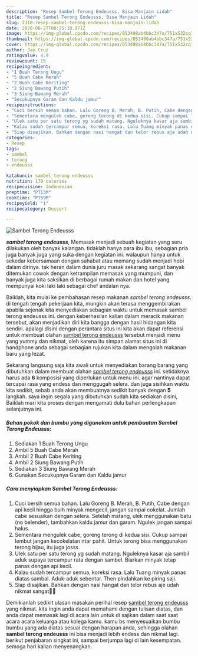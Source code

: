 ```yaml
---
description: "Resep Sambel Terong Endeusss, Bisa Manjain Lidah"
title: "Resep Sambel Terong Endeusss, Bisa Manjain Lidah"
slug: 2318-resep-sambel-terong-endeusss-bisa-manjain-lidah
date: 2020-08-27T08:25:18.971Z
image: https://img-global.cpcdn.com/recipes/053498ab4bbc347a/751x532cq70/sambel-terong-endeusss-foto-resep-utama.jpg
thumbnail: https://img-global.cpcdn.com/recipes/053498ab4bbc347a/751x532cq70/sambel-terong-endeusss-foto-resep-utama.jpg
cover: https://img-global.cpcdn.com/recipes/053498ab4bbc347a/751x532cq70/sambel-terong-endeusss-foto-resep-utama.jpg
author: Jay Cruz
ratingvalue: 4.9
reviewcount: 15
recipeingredient:
- "1 Buah Terong Ungu"
- "5 Buah Cabe Merah"
- "2 Buah Cabe Keriting"
- "2 Siung Bawang Putih"
- "3 Siung Bawang Merah"
- "Secukupnya Garam dan Kaldu jamur"
recipeinstructions:
- "Cuci bersih semua bahan. Lalu Goreng B. Merah, B. Putih, Cabe dengan api kecil hingga buih minyak mengecil, jangan sampai cokelat. Jumlah cabe sesuaikan dengan selera. Setelah matang, ulek menggunakan batu (no belender), tambahkan kaldu jamur dan garam. Ngulek jangan sampai halus."
- "Sementara mengulek cabe, goreng terong di kedua sisi. Cukup sampai lembut jangan kecokelatan ntar pahit. Untuk terong bisa menggunakan terong hijau, itu juga josss."
- "Ulek satu per satu terong yg sudah matang. Nguleknya kasar aja sambil aduk supaya tercampur rata dengan sambel. Biarkan minyak tetap panas dengan api kecil."
- "Kalau sudah tercampur semua, koreksi rasa. Lalu Tuang minyak panas diatas sambal. Aduk-aduk sebentar. Then pindahkan ke piring saji."
- "Siap disajikan. Bahkan dengan nasi hangat dan telor rebus aje udah nikmat sangat👍🏻"
categories:
- Resep
tags:
- sambel
- terong
- endeusss

katakunci: sambel terong endeusss 
nutrition: 179 calories
recipecuisine: Indonesian
preptime: "PT13M"
cooktime: "PT59M"
recipeyield: "1"
recipecategory: Dessert

---
```



![Sambel Terong Endeusss](https://img-global.cpcdn.com/recipes/053498ab4bbc347a/751x532cq70/sambel-terong-endeusss-foto-resep-utama.jpg)

<b><i>sambel terong endeusss</i></b>, Memasak menjadi sebuah kegiatan yang seru dilakukan oleh banyak kalangan. tidaklah hanya para ibu ibu, sebagian pria juga banyak juga yang suka dengan kegiatan ini. walaupun hanya untuk sekedar kebersamaan dengan sahabat atau memang sudah menjadi hobi dalam dirinya. tak heran dalam dunia juru masak sekarang sangat banyak ditemukan cowok dengan ketrampilan memasak yang mumpuni, dan banyak juga kita saksikan di berbagai rumah makan dan hotel yang mempunyai koki laki laki sebagai chef andalan nya.



Baiklah, kita mulai ke pembahasan resep makanan <i>sambel terong endeusss</i>. di tengah tengah pekerjaan kita, mungkin akan terasa menggembirakan apabila sejenak kita menyediakan sebagian waktu untuk memasak sambel terong endeusss ini. dengan keberhasilan kalian dalam meracik makanan tersebut, akan menjadikan diri kita bangga dengan hasil hidangan kita sendiri. apalagi disini dengan perantara situs ini kita akan dapat referensi untuk membuat olahan <u>sambel terong endeusss</u> tersebut menjadi menu yang yummy dan nikmat, oleh karena itu simpan alamat situs ini di handphone anda sebagai sebagian rujukan kita dalam mengolah makanan baru yang lezat.


Sekarang langsung saja kita awali untuk menyediakan barang barang yang dibutuhkan dalam membuat olahan <u><i>sambel terong endeusss</i></u> ini. setidaknya harus ada <b>6</b> komposisi yang diperlukan untuk menu ini. agar nantinya dapat tercapai rasa yang endess dan menggugah selera. dan juga sisihkan waktu kita sedikit, sebab anda akan membuatnya sedikit banyak dengan <b>5</b> langkah. saya ingin segala yang dibutuhkan sudah kita sediakan disini, Baiklah mari kita proses dengan mengamati dulu bahan perlengkapan selanjutnya ini.

<!--inarticleads1-->

##### Bahan pokok dan bumbu yang digunakan untuk pembuatan Sambel Terong Endeusss:

1. Sediakan 1 Buah Terong Ungu
1. Ambil 5 Buah Cabe Merah
1. Ambil 2 Buah Cabe Keriting
1. Ambil 2 Siung Bawang Putih
1. Sediakan 3 Siung Bawang Merah
1. Gunakan Secukupnya Garam dan Kaldu jamur




<!--inarticleads2-->

##### Cara menyiapkan Sambel Terong Endeusss:

1. Cuci bersih semua bahan. Lalu Goreng B. Merah, B. Putih, Cabe dengan api kecil hingga buih minyak mengecil, jangan sampai cokelat. Jumlah cabe sesuaikan dengan selera. Setelah matang, ulek menggunakan batu (no belender), tambahkan kaldu jamur dan garam. Ngulek jangan sampai halus.
1. Sementara mengulek cabe, goreng terong di kedua sisi. Cukup sampai lembut jangan kecokelatan ntar pahit. Untuk terong bisa menggunakan terong hijau, itu juga josss.
1. Ulek satu per satu terong yg sudah matang. Nguleknya kasar aja sambil aduk supaya tercampur rata dengan sambel. Biarkan minyak tetap panas dengan api kecil.
1. Kalau sudah tercampur semua, koreksi rasa. Lalu Tuang minyak panas diatas sambal. Aduk-aduk sebentar. Then pindahkan ke piring saji.
1. Siap disajikan. Bahkan dengan nasi hangat dan telor rebus aje udah nikmat sangat👍🏻




Demikianlah sedikit ulasan masakan perihal resep <u>sambel terong endeusss</u> yang nikmat. kita ingin anda dapat memahami dengan tulisan diatas, dan anda dapat memasak lagi di acara lain untuk di sajikan dalam saat saat acara acara keluarga atau kolega kamu. kamu bs menyesuaikan bumbu bumbu yang ada diatas sesuai dengan harapan anda, sehingga olahan <b>sambel terong endeusss</b> ini bisa menjadi lebih endess dan nikmat lagi. berikut penjabaran singkat ini, sampai berjumpa lagi di lain kesempatan. semoga hari kalian menyenangkan.
